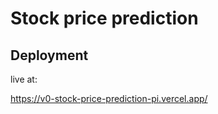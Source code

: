 # Stock price prediction

## Deployment

live at:

https://v0-stock-price-prediction-pi.vercel.app/
